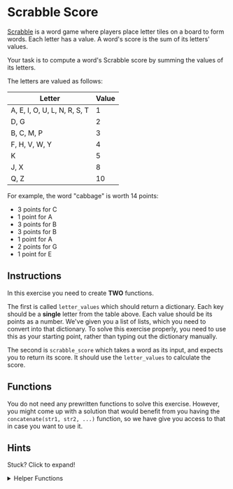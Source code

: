 # Scrabble Score

[Scrabble](https://en.wikipedia.org/wiki/Scrabble) is a word game where players place letter tiles on a board to form words.
Each letter has a value.
A word's score is the sum of its letters' values.

Your task is to compute a word's Scrabble score by summing the values of its letters.

The letters are valued as follows:

| Letter                       | Value |
| ---------------------------- | ----- |
| A, E, I, O, U, L, N, R, S, T | 1     |
| D, G                         | 2     |
| B, C, M, P                   | 3     |
| F, H, V, W, Y                | 4     |
| K                            | 5     |
| J, X                         | 8     |
| Q, Z                         | 10    |

For example, the word "cabbage" is worth 14 points:

- 3 points for C
- 1 point for A
- 3 points for B
- 3 points for B
- 1 point for A
- 2 points for G
- 1 point for E

## Instructions

In this exercise you need to create **TWO** functions.

The first is called `letter_values` which should return a dictionary.
Each key should be a **single** letter from the table above.
Each value should be its points as a number.
We've given you a list of lists, which you need to convert into that dictionary.
To solve this exercise properly, you need to use this as your starting point, rather than typing out the dictionary manually.

The second is `scrabble_score` which takes a word as its input, and expects you to return its score.
It should use the `letter_values` to calculate the score.

## Functions

You do not need any prewritten functions to solve this exercise.
However, you might come up with a solution that would benefit from you having the `concatenate(str1, str2, ...)` function, so we have give you access to that in case you want to use it.

## Hints

Stuck? Click to expand!

<details><summary>Helper Functions</summary>

There are lots of helper functions that could be useful here. For example, most languages provide:

- `contains`, which tells you whether one string contains another.
- `index_of`, which tells you where in a list/string an item is
- `to_upper_case`, which turns a string into its upper case equivalent.

Starting off by adding these functions will make your life a lot easier.

Maybe you've already written those functions in other exercises and you can reuse them here?

</details>
